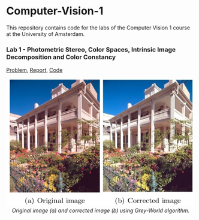 # Computer-Vision-1

This repository contains code for the labs of the Computer Vision 1 course at the University of Amsterdam.

### Lab 1 - Photometric Stereo, Color Spaces, Intrinsic Image Decomposition and Color Constancy

[Problem](lab1/Lab01_Instruction.pdf), [Report](lab1/photometric-stereo-color.pdf), [Code](lab1/)

<p align="center">
  <img src="fig/fig1.png" width="500" /><br />
  <i>Original image (a) and corrected image (b) using Grey-World algorithm.</i>
  <br />
 </p>
